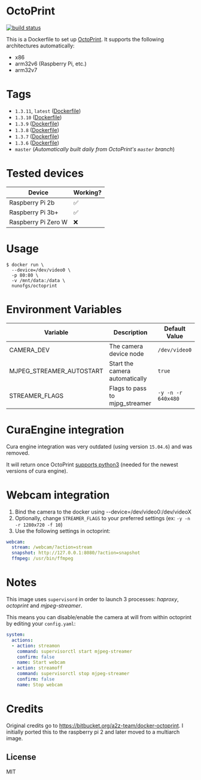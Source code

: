 # OctoPrint

[![build status][travis-image]][travis-url]

This is a Dockerfile to set up [OctoPrint](http://octoprint.org/). It supports the following architectures automatically:

- x86
- arm32v6 (Raspberry Pi, etc.)
- arm32v7

# Tags

- `1.3.11`, `latest` ([Dockerfile](https://github.com/nunofgs/docker-octoprint/blob/master/Dockerfile))
- `1.3.10` ([Dockerfile](https://github.com/nunofgs/docker-octoprint/blob/master/Dockerfile))
- `1.3.9` ([Dockerfile](https://github.com/nunofgs/docker-octoprint/blob/master/Dockerfile))
- `1.3.8` ([Dockerfile](https://github.com/nunofgs/docker-octoprint/blob/master/Dockerfile))
- `1.3.7` ([Dockerfile](https://github.com/nunofgs/docker-octoprint/blob/master/Dockerfile))
- `1.3.6` ([Dockerfile](https://github.com/nunofgs/docker-octoprint/blob/master/Dockerfile))
- `master` (_Automatically built daily from OctoPrint's `master` branch_)

# Tested devices

| Device              | Working? |
| ------------------- | -------- |
| Raspberry Pi 2b     | ✅        |
| Raspberry Pi 3b+    | ✅        |
| Raspberry Pi Zero W | ❌        |

# Usage

```shell
$ docker run \
  --device=/dev/video0 \
  -p 80:80 \
  -v /mnt/data:/data \
  nunofgs/octoprint
```

# Environment Variables

| Variable                 | Description                    | Default Value      |
| ------------------------ | ------------------------------ | ------------------ |
| CAMERA_DEV               | The camera device node         | `/dev/video0`      |
| MJPEG_STREAMER_AUTOSTART | Start the camera automatically | `true`             |
| STREAMER_FLAGS           | Flags to pass to mjpg_streamer | `-y -n -r 640x480` |

# CuraEngine integration

Cura engine integration was very outdated (using version `15.04.6`) and was removed.

It will return once OctoPrint [supports python3](https://github.com/foosel/OctoPrint/pull/1416#issuecomment-371878648) (needed for the newest versions of cura engine).

# Webcam integration

1. Bind the camera to the docker using --device=/dev/video0:/dev/videoX
2. Optionally, change `STREAMER_FLAGS` to your preferred settings (ex: `-y -n -r 1280x720 -f 10`)
3. Use the following settings in octoprint:

```yaml
webcam:
  stream: /webcam/?action=stream
  snapshot: http://127.0.0.1:8080/?action=snapshot
  ffmpeg: /usr/bin/ffmpeg
```

# Notes

This image uses `supervisord` in order to launch 3 processes: _haproxy_, _octoprint_ and _mjpeg-streamer_.

This means you can disable/enable the camera at will from within octoprint by editing your `config.yaml`:

```yaml
system:
  actions:
  - action: streamon
    command: supervisorctl start mjpeg-streamer
    confirm: false
    name: Start webcam
  - action: streamoff
    command: supervisorctl stop mjpeg-streamer
    confirm: false
    name: Stop webcam
```

# Credits

Original credits go to https://bitbucket.org/a2z-team/docker-octoprint. I initially ported this to the raspberry pi 2 and later moved to a multiarch image.

## License

MIT

[travis-image]: https://img.shields.io/travis/nunofgs/docker-octoprint.svg?style=flat-square
[travis-url]: https://travis-ci.org/nunofgs/docker-octoprint
